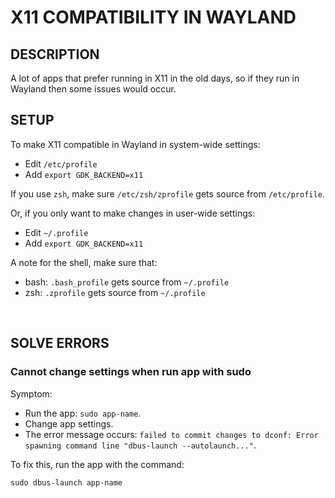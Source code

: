 # X11 COMPATIBILITY IN WAYLAND

## DESCRIPTION

A lot of apps that prefer running in X11 in the old days, so if they run in Wayland then some issues would occur.

## SETUP

To make X11 compatible in Wayland in system-wide settings:

- Edit `/etc/profile`
- Add `export GDK_BACKEND=x11`

If you use `zsh`, make sure `/etc/zsh/zprofile` gets source from `/etc/profile`.

Or, if you only want to make changes in user-wide settings:

- Edit `~/.profile`
- Add `export GDK_BACKEND=x11`

A note for the shell, make sure that:

- bash: `.bash_profile` gets source from `~/.profile`
- zsh: `.zprofile` gets source from `~/.profile`

&nbsp;

## SOLVE ERRORS

### Cannot change settings when run app with sudo

Symptom:

- Run the app: `sudo app-name`.
- Change app settings.
- The error message occurs: `failed to commit changes to dconf: Error spawning command line "dbus-launch --autolaunch..."`.

To fix this, run the app with the command:

`sudo dbus-launch app-name`
